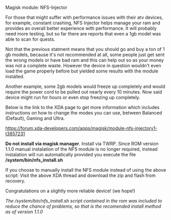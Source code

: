 Magisk module: NFS-Injector

For those that might suffer with performance issues with their atv devices, for example, constant crashing, NFS Injector helps manage your ram and provides an overall better experience with performance. It will probably need more testing, but so far there are reports that even a 1gb model was able to scan for quests. 

Not that the previous statment means that you should go and buy a ton of 1 gb models, because it's not recommended at all, some people just get sent the wrong models or have bad ram and this can help out so as your money was not a complete waste. However the device in question wouldn't even load the game properly before but yielded some results with the module installed.

Another example, some 2gb models would freeze up completely and would require the power cord to be pulled out nearly every 10 minutes. Now said device might run for hours or even stop freezing up completely.

Below is the link to the XDA page to get more information which includes instructions on how to change the modes you can use, between Balanced (Default), Gaming and Ultra.

https://forum.xda-developers.com/apps/magisk/module-nfs-injectorv1-t3857231

**Do not install via magisk manager**. Install via TWRP. 
Since ROM version 1.1.0 manual instalation of the NFS module is no longer required, instead instalation will run automatically provided you execute the file **/system/bin/nfs_install.sh**

If you choose to manually install the NFS module instead of using the above script:
Visit the above XDA thread and download the zip and flash from recovery.

Congratulations on a slightly more reliable device! (we hope!)

*The /system/bin/nfs_install.sh script contained in the rom was included to reduce the chance of problems, so that is the recomended install method as of version 1.1.0*
